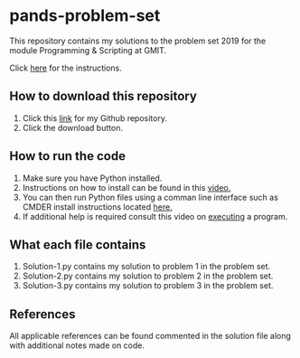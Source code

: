 # pands-problem-set

This repository contains my solutions to the problem set 2019 for the module Programming & Scripting at GMIT.

Click [here](https://github.com/ianmcloughlin/problems-pands-2019/raw/master/problems.pdf) for the instructions. 

## How to download this repository

1. Click this [link](https://github.com/Dowline1/pands-problem-set) for my Github repository.
2. Click the download button.

## How to run the code

1. Make sure you have Python installed.
2. Instructions on how to install can be found in this [video.](https://web.microsoftstream.com/video/53a85003-eaaa-4724-afc2-b99ead7a0339)
3. You can then run Python files using a comman line interface such as CMDER install instructions located [here.](https://web.microsoftstream.com/video/52f3a795-f402-4862-8e14-94d3285bc807)
4. If additional help is required consult this video on [executing](https://web.microsoftstream.com/video/cd3347c4-8296-4e8c-bb63-01ef5452de17) a program.

## What each file contains

1. Solution-1.py contains my solution to problem 1 in the problem set.
2. Solution-2.py contains my solution to problem 2 in the problem set.
3. Solution-3.py contains my solution to problem 3 in the problem set.

## References

All applicable references can be found commented in the solution file along with additional notes made on code.